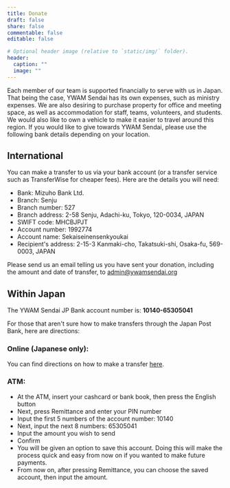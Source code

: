 ```yaml
---
title: Donate
draft: false
share: false
commentable: false
editable: false

# Optional header image (relative to `static/img/` folder).
header:
  caption: ""
  image: ""
---
```


Each member of our team is supported financially to serve with us in Japan. That being the case, YWAM Sendai has its own expenses, such as ministry expenses. We are also desiring to purchase property for office and meeting space, as well as accommodation for staff, teams, volunteers, and students. We would also like to own a vehicle to make it easier to travel around this region. If you would like to give towards YWAM Sendai, please use the following bank details depending on your location.

## International

You can make a transfer to us via your bank account (or a transfer service such as TransferWise for cheaper fees). Here are the details you will need:

* Bank: Mizuho Bank Ltd.
* Branch: Senju
* Branch number: 527
* Branch address: 2-58 Senju, Adachi-ku, Tokyo, 120-0034, JAPAN
* SWIFT code: MHCBJPJT
* Account number: 1992774
* Account name: Sekaiseinensenkyoukai
* Recipient's address: 2-15-3 Kanmaki-cho, Takatsuki-shi, Osaka-fu, 569-0003, JAPAN

Please send us an email telling us you have sent your donation, including the amount and date of transfer, to admin@ywamsendai.org

## Within Japan

The YWAM Sendai JP Bank account number is: **10140-65305041**

For those that aren't sure how to make transfers through the Japan Post Bank, here are directions:

### Online (Japanese only):

You can find directions on how to make a transfer [here](https://www.jp-bank.japanpost.jp/direct/pc/guide/dr_pc_gd_densin.html).

### ATM:

* At the ATM, insert your cashcard or bank book, then press the English button
* Next, press Remittance and enter your PIN number
* Input the first 5 numbers of the account number: 10140
* Next, input the next 8 numbers: 65305041
* Input the amount you wish to send
* Confirm
* You will be given an option to save this account. Doing this will make the process quick and easy from now on if you wanted to make future payments.
* From now on, after pressing Remittance, you can choose the saved account, then input the amount.
